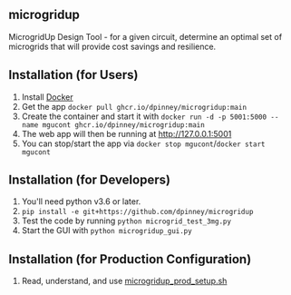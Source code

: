 ## microgridup

MicrogridUp Design Tool - for a given circuit, determine an optimal set of microgrids that will provide cost savings and resilience.

## Installation (for Users)

1. Install [Docker](https://docs.docker.com/get-docker/)
1. Get the app `docker pull ghcr.io/dpinney/microgridup:main`
1. Create the container and start it with `docker run -d -p 5001:5000 --name mgucont ghcr.io/dpinney/microgridup:main`
1. The web app will then be running at http://127.0.0.1:5001
1. You can stop/start the app via `docker stop mgucont`/`docker start mgucont`

## Installation (for Developers)

1. You'll need python v3.6 or later.
1. `pip install -e git+https://github.com/dpinney/microgridup`
1. Test the code by running `python microgrid_test_3mg.py`
1. Start the GUI with `python microgridup_gui.py`

## Installation (for Production Configuration)

1. Read, understand, and use [microgridup_prod_setup.sh](./microgridup_prod_setup.sh)
